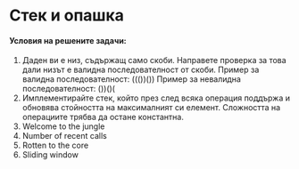 # Стек и опашка 

#### Условия на решените задачи:
1. Даден ви е низ, съдържащ само скоби. Направете проверка за това дали низът е валидна последователност от скоби.
Пример за валидна последователност: ((())())
Пример за невалидна последователност: ())()(
2. Имплементирайте стек, който през след всяка операция поддържа и обновява стойността на максималният си елемент. Сложността на операциите трябва да остане константна.
3. Welcome to the jungle
4. Number of recent calls
5. Rotten to the core
6. Sliding window
